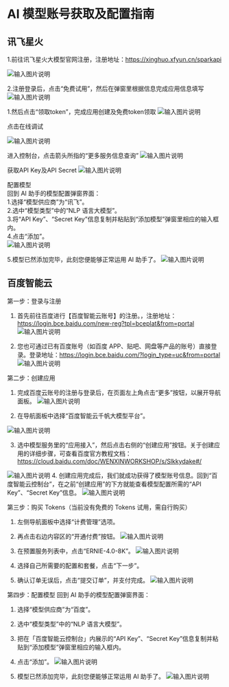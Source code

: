 # AI 模型账号获取及配置指南
## 讯飞星火
1.前往讯飞星火大模型官网注册，注册地址：https://xinghuo.xfyun.cn/sparkapi

![输入图片说明](img/AI%E5%A4%A7%E6%A8%A1%E5%9E%8B%E9%A2%86%E5%8F%96%E5%8F%8A%E9%85%8D%E7%BD%AE/%E8%AE%AF%E9%A3%9E%E6%98%9F%E7%81%AB_1.png)

2.注册登录后，点击“免费试用”，然后在弹窗里根据信息完成应用信息填写
![输入图片说明](img/AI%E5%A4%A7%E6%A8%A1%E5%9E%8B%E9%A2%86%E5%8F%96%E5%8F%8A%E9%85%8D%E7%BD%AE/%E8%AE%AF%E9%A3%9E%E6%98%9F%E7%81%AB_2.png)


1.然后点击“领取token”，完成应用创建及免费token领取
![输入图片说明](img/AI%E5%A4%A7%E6%A8%A1%E5%9E%8B%E9%A2%86%E5%8F%96%E5%8F%8A%E9%85%8D%E7%BD%AE/%E8%AE%AF%E9%A3%9E%E6%98%9F%E7%81%AB_3.png)


点击在线调试

![输入图片说明](img/AI%E5%A4%A7%E6%A8%A1%E5%9E%8B%E9%A2%86%E5%8F%96%E5%8F%8A%E9%85%8D%E7%BD%AE/%E8%AE%AF%E9%A3%9E%E6%98%9F%E7%81%AB_4.png)

进入控制台，点击箭头所指的“更多服务信息查询”
![输入图片说明](img/AI%E5%A4%A7%E6%A8%A1%E5%9E%8B%E9%A2%86%E5%8F%96%E5%8F%8A%E9%85%8D%E7%BD%AE/%E8%AE%AF%E9%A3%9E%E6%98%9F%E7%81%AB_5.png)

获取API Key及API Secret
![输入图片说明](img/AI%E5%A4%A7%E6%A8%A1%E5%9E%8B%E9%A2%86%E5%8F%96%E5%8F%8A%E9%85%8D%E7%BD%AE/%E8%AE%AF%E9%A3%9E%E6%98%9F%E7%81%AB_6.png)

配置模型  
回到 AI 助手的模型配置弹窗界面：   
1.选择“模型供应商”为“讯飞”。  
2.选中“模型类型”中的“NLP 语言大模型”。  
3.将“API Key”、“Secret Key”信息复制并粘贴到“添加模型”弹窗里相应的输入框内。  
4.点击“添加”。  
![输入图片说明](img/AI%E5%A4%A7%E6%A8%A1%E5%9E%8B%E9%A2%86%E5%8F%96%E5%8F%8A%E9%85%8D%E7%BD%AE/%E8%AE%AF%E9%A3%9E%E6%98%9F%E7%81%AB_9.png)


5.模型已然添加完毕，此刻您便能够正常运用 AI 助手了。
![输入图片说明](img/AI%E5%A4%A7%E6%A8%A1%E5%9E%8B%E9%A2%86%E5%8F%96%E5%8F%8A%E9%85%8D%E7%BD%AE/%E8%AE%AF%E9%A3%9E%E6%98%9F%E7%81%AB_8.png)



## 百度智能云
第一步：登录与注册
1. 首先前往百度进行【百度智能云账号】的注册。，注册地址：https://login.bce.baidu.com/new-reg?tpl=bceplat&from=portal
![输入图片说明](img/AI%E5%A4%A7%E6%A8%A1%E5%9E%8B%E9%A2%86%E5%8F%96%E5%8F%8A%E9%85%8D%E7%BD%AE/%E7%99%BE%E5%BA%A6%E6%99%BA%E8%83%BD%E4%BA%91-1.png)

2. 您也可通过已有百度账号（如百度 APP、贴吧、网盘等产品的账号）直接登录。登录地址：https://login.bce.baidu.com/?login_type=uc&from=portal
![输入图片说明](img/AI%E5%A4%A7%E6%A8%A1%E5%9E%8B%E9%A2%86%E5%8F%96%E5%8F%8A%E9%85%8D%E7%BD%AE/%E7%99%BE%E5%BA%A6%E6%99%BA%E8%83%BD%E4%BA%91-2.png)

第二步：创建应用
1. 完成百度云账号的注册与登录后，在页面左上角点击“更多”按钮，以展开导航面板。
![输入图片说明](img/AI%E5%A4%A7%E6%A8%A1%E5%9E%8B%E9%A2%86%E5%8F%96%E5%8F%8A%E9%85%8D%E7%BD%AE/%E7%99%BE%E5%BA%A6%E6%99%BA%E8%83%BD%E4%BA%91-3.png)

2. 在导航面板中选择“百度智能云千帆大模型平台”。

![输入图片说明](img/AI%E5%A4%A7%E6%A8%A1%E5%9E%8B%E9%A2%86%E5%8F%96%E5%8F%8A%E9%85%8D%E7%BD%AE/%E7%99%BE%E5%BA%A6%E6%99%BA%E8%83%BD%E4%BA%91-4.png)

3. 选中模型服务里的“应用接入”，然后点击右侧的“创建应用”按钮。关于创建应用的详细步骤，可查看百度官方教程文档：https://cloud.baidu.com/doc/WENXINWORKSHOP/s/Slkkydake#/

![输入图片说明](img/AI%E5%A4%A7%E6%A8%A1%E5%9E%8B%E9%A2%86%E5%8F%96%E5%8F%8A%E9%85%8D%E7%BD%AE/%E7%99%BE%E5%BA%A6%E6%99%BA%E8%83%BD%E4%BA%91-5.png)
4. 创建应用完成后，我们就成功获得了模型账号信息。回到“百度智能云控制台”，在之前“创建应用”的下方就能查看模型配置所需的“API Key”、“Secret Key”信息。
![输入图片说明](img/AI%E5%A4%A7%E6%A8%A1%E5%9E%8B%E9%A2%86%E5%8F%96%E5%8F%8A%E9%85%8D%E7%BD%AE/%E7%99%BE%E5%BA%A6%E6%99%BA%E8%83%BD%E4%BA%91-6.png)

第三步：购买 Tokens（当前没有免费的 Tokens 试用，需自行购买）
1. 左侧导航面板中选择“计费管理”选项。
2. 再点击右边内容区的“开通付费”按钮。
![输入图片说明](img/AI%E5%A4%A7%E6%A8%A1%E5%9E%8B%E9%A2%86%E5%8F%96%E5%8F%8A%E9%85%8D%E7%BD%AE/%E7%99%BE%E5%BA%A6%E6%99%BA%E8%83%BD%E4%BA%91-7.png)

3. 在预置服务列表中，点击“ERNIE-4.0-8K”。
![输入图片说明](img/AI%E5%A4%A7%E6%A8%A1%E5%9E%8B%E9%A2%86%E5%8F%96%E5%8F%8A%E9%85%8D%E7%BD%AE/%E7%99%BE%E5%BA%A6%E6%99%BA%E8%83%BD%E4%BA%91-8.png)

4. 选择自己所需要的配置和套餐，点击“下一步”。
5. 确认订单无误后，点击“提交订单”，并支付完成。
![输入图片说明](img/AI%E5%A4%A7%E6%A8%A1%E5%9E%8B%E9%A2%86%E5%8F%96%E5%8F%8A%E9%85%8D%E7%BD%AE/%E7%99%BE%E5%BA%A6%E6%99%BA%E8%83%BD%E4%BA%91-9.png)

第四步：配置模型
回到 AI 助手的模型配置弹窗界面：
1. 选择“模型供应商”为“百度”。
2. 选中“模型类型”中的“NLP 语言大模型”。
3. 把在「百度智能云控制台」内展示的“API Key”、“Secret Key”信息复制并粘贴到“添加模型”弹窗里相应的输入框内。
4. 点击“添加”。
![输入图片说明](img/AI%E5%A4%A7%E6%A8%A1%E5%9E%8B%E9%A2%86%E5%8F%96%E5%8F%8A%E9%85%8D%E7%BD%AE/%E7%99%BE%E5%BA%A6%E6%99%BA%E8%83%BD%E4%BA%91-10.png)

5. 模型已然添加完毕，此刻您便能够正常运用 AI 助手了。
![输入图片说明](img/AI%E5%A4%A7%E6%A8%A1%E5%9E%8B%E9%A2%86%E5%8F%96%E5%8F%8A%E9%85%8D%E7%BD%AE/%E7%99%BE%E5%BA%A6%E6%99%BA%E8%83%BD%E4%BA%91-11.png)
